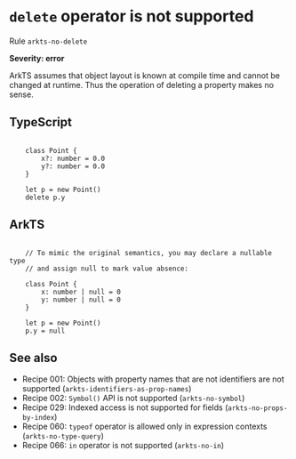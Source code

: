 #  ``delete`` operator is not supported

Rule ``arkts-no-delete``

**Severity: error**

ArkTS assumes that object layout is known at compile time and cannot be
changed at runtime. Thus the operation of deleting a property makes no sense.


## TypeScript


```

    class Point {
        x?: number = 0.0
        y?: number = 0.0
    }

    let p = new Point()
    delete p.y

```

## ArkTS


```

    // To mimic the original semantics, you may declare a nullable type
    // and assign null to mark value absence:

    class Point {
        x: number | null = 0
        y: number | null = 0
    }

    let p = new Point()
    p.y = null

```

## See also

- Recipe 001:  Objects with property names that are not identifiers are not supported (``arkts-identifiers-as-prop-names``)
- Recipe 002:  ``Symbol()`` API is not supported (``arkts-no-symbol``)
- Recipe 029:  Indexed access is not supported for fields (``arkts-no-props-by-index``)
- Recipe 060:  ``typeof`` operator is allowed only in expression contexts (``arkts-no-type-query``)
- Recipe 066:  ``in`` operator is not supported (``arkts-no-in``)


